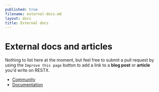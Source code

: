```yaml
---
published: true
filename: external-docs.md
layout: docs
title: External docs
---
```


# External docs and articles

Nothing to list here at the moment, but feel free to submit a pull request by using the `Improve this page` button to add a link to a **blog post** or **article** you'd write on RESTX.

<div class="go-next">
	<ul>
		<li><a href="/community/"><i class="icon-beer"> </i> Community</a></li>
		<li><a href="/docs/"><i class="icon-book"> </i> Documentation</a></li>
	</ul>	
</div>
